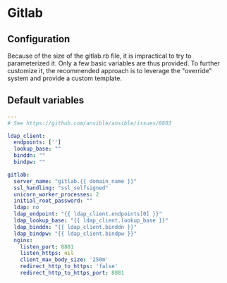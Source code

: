 # Gitlab

<!--TOC-->
<!--ENDTOC-->
## Configuration
Because of the size of the gitlab.rb file, it is impractical to try to parameterized it.
Only a few basic variables are thus provided. To further customize it, the recommended approach is to leverage the "override" system and provide a custom template.

<!--ROLEVARS-->
## Default variables
```yaml
---
# See https://github.com/ansible/ansible/issues/8603

ldap_client:
  endpoints: ['']
  lookup_base: ""
  binddn: ""
  bindpw: ""

gitlab:
  server_name: "gitlab.{{ domain_name }}"
  ssl_handling: "ssl_selfsigned"
  unicorn_worker_processes: 2
  initial_root_password: ""
  ldap: no
  ldap_endpoint: "{{ ldap_client.endpoints[0] }}"
  ldap_lookup_base: "{{ ldap_client.lookup_base }}"
  ldap_binddn: "{{ ldap_client.binddn }}"
  ldap_bindpw: "{{ ldap_client.bindpw }}"
  nginx:
    listen_port: 8881
    listen_https: nil
    client_max_body_size: '250m'
    redirect_http_to_https: 'false'
    redirect_http_to_https_port: 8881

```

<!--ENDROLEVARS-->
